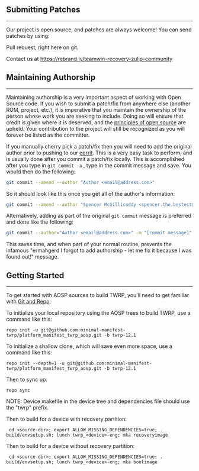 ## Submitting Patches ##
------------------
Our project is open source, and patches are always welcome!
You can send patches by using:

Pull request, right here on git.

Contact us at https://rebrand.ly/teamwin-recovery-zulip-community

## Maintaining Authorship ##
----------------------
Maintaining authorship is a very important aspect of working with Open Source code. If you wish to submit a patch/fix
from anywhere else (another ROM, project, etc.), it is imperative that you maintain the ownership of the person whose
work you are seeking to include. Doing so will ensure that credit is given where it is deserved, and
the [principles of open source](http://opensource.org/docs/osd)
are upheld. Your contribution to the project will still be recognized as you will forever be listed as the committer.

If you manually cherry pick a patch/fix then you will need to add the original author prior to pushing to
our [gerrit](https://gerrit.twrp.me). This is a very easy task to perform, and is usually done after you commit a
patch/fix locally. This is accomplished after you type in `git commit -a` , type in the commit message and save. You
would then do the following:

```bash
git commit --amend --author "Author <email@address.com>"
```

So it should look like this once you get all of the author's information:

```bash
git commit --amend --author "Spencer McGillicuddy <spencer.the.bestest@gmail.com>"
```

Alternatively, adding as part of the original `git commit` message is preferred and done like the following:

```bash
git commit --author="Author <email@address.com>" -m "[commit message]"
```

This saves time, and when part of your normal routine, prevents the infamous "ermahgerd I forgot to add authorship - let
me fix it because I was found out!" message.


## Getting Started ##
---------------

To get started with AOSP sources to build TWRP, you'll need to get familiar
with [Git and Repo](https://source.android.com/source/using-repo.html).

To initialize your local repository using the AOSP trees to build TWRP, use a command like this:

    repo init -u git@github.com:minimal-manifest-twrp/platform_manifest_twrp_aosp.git -b twrp-12.1

To initialize a shallow clone, which will save even more space, use a command like this:

    repo init --depth=1 -u git@github.com:minimal-manifest-twrp/platform_manifest_twrp_aosp.git -b twrp-12.1

Then to sync up:

    repo sync

NOTE: Device makefile in the device tree and dependencies file should use the "twrp" prefix.

Then to build for a device with recovery partition:

     cd <source-dir>; export ALLOW_MISSING_DEPENDENCIES=true; . build/envsetup.sh; lunch twrp_<device>-eng; mka recoveryimage

Then to build for a device without recovery partition:

     cd <source-dir>; export ALLOW_MISSING_DEPENDENCIES=true; . build/envsetup.sh; lunch twrp_<device>-eng; mka bootimage
